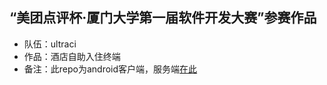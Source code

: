 ## “美团点评杯·厦门大学第一届软件开发大赛”参赛作品
- 队伍：ultraci
- 作品：酒店自助入住终端
- 备注：此repo为android客户端，服务端[在此](https://github.com/luoxin1992/HotelCheckInServer)
